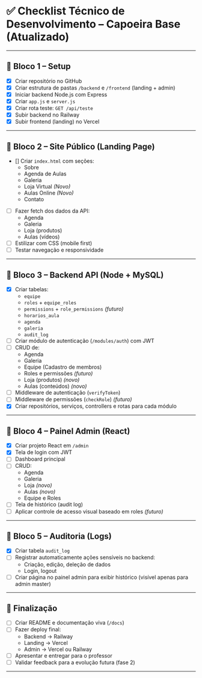 # ✅ Checklist Técnico de Desenvolvimento – Capoeira Base (Atualizado)

---

## 🔷 Bloco 1 – Setup
- [x] Criar repositório no GitHub
- [x] Criar estrutura de pastas `/backend` e `/frontend` (landing + admin)
- [x] Iniciar backend Node.js com Express
- [x] Criar `app.js` e `server.js`
- [x] Criar rota teste: `GET /api/teste`
- [x] Subir backend no Railway
- [x] Subir frontend (landing) no Vercel

---

## 🔷 Bloco 2 – Site Público (Landing Page)
- [] Criar `index.html` com seções:
  - Sobre
  - Agenda de Aulas
  - Galeria
  - Loja Virtual *(Novo)*
  - Aulas Online *(Novo)*
  - Contato
- [ ] Fazer fetch dos dados da API:
  - Agenda
  - Galeria
  - Loja (produtos)
  - Aulas (vídeos)
- [ ] Estilizar com CSS (mobile first)
- [ ] Testar navegação e responsividade

---

## 🔷 Bloco 3 – Backend API (Node + MySQL)
- [x] Criar tabelas:
  - `equipe`
  - `roles` + `equipe_roles`
  - `permissions` + `role_permissions` *(futuro)*
  - `horarios_aula`
  - `agenda`
  - `galeria`
  - `audit_log`
- [ ] Criar módulo de autenticação (`/modules/auth`) com JWT
- [ ] CRUD de:
  - Agenda
  - Galeria
  - Equipe (Cadastro de membros)
  - Roles e permissões *(futuro)*
  - Loja (produtos) *(novo)*
  - Aulas (conteúdos) *(novo)*
- [ ] Middleware de autenticação (`verifyToken`)
- [ ] Middleware de permissões (`checkRole`) *(futuro)*
- [x] Criar repositórios, serviços, controllers e rotas para cada módulo

---

## 🔷 Bloco 4 – Painel Admin (React)
- [x] Criar projeto React em `/admin`
- [x] Tela de login com JWT
- [ ] Dashboard principal
- [ ] CRUD:
  - Agenda
  - Galeria
  - Loja *(novo)*
  - Aulas *(novo)*
  - Equipe e Roles
- [ ] Tela de histórico (audit log)
- [ ] Aplicar controle de acesso visual baseado em roles *(futuro)*

---

## 🔷 Bloco 5 – Auditoria (Logs)
- [x] Criar tabela `audit_log`
- [ ] Registrar automaticamente ações sensíveis no backend:
  - Criação, edição, deleção de dados
  - Login, logout
- [ ] Criar página no painel admin para exibir histórico (visível apenas para admin master)

---

## 🔷 Finalização
- [ ] Criar README e documentação viva (`/docs`)
- [ ] Fazer deploy final:
  - Backend → Railway
  - Landing → Vercel
  - Admin → Vercel ou Railway
- [ ] Apresentar e entregar para o professor
- [ ] Validar feedback para a evolução futura (fase 2)

---
